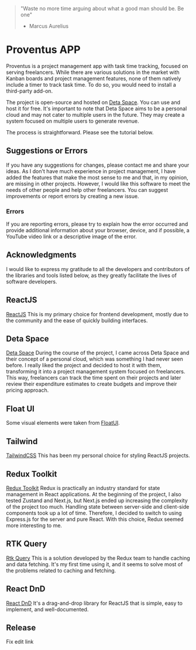 > "Waste no more time arguing about what a good man should be. Be one"
>
> - Marcus Aurelius

# Proventus APP

Proventus is a project management app with task time tracking, focused on serving freelancers. While there are various solutions in the market with Kanban boards and project management features, none of them natively include a timer to track task time. To do so, you would need to install a third-party add-on.

The project is open-source and hosted on [Deta Space](https://deta.space/docs/en). You can use and host it for free. It's important to note that Deta Space aims to be a personal cloud and may not cater to multiple users in the future. They may create a system focused on multiple users to generate revenue.

The process is straightforward. Please see the tutorial below.

## Suggestions or Errors

If you have any suggestions for changes, please contact me and share your ideas. As I don't have much experience in project management, I have added the features that make the most sense to me and that, in my opinion, are missing in other projects. However, I would like this software to meet the needs of other people and help other freelancers. You can suggest improvements or report errors by creating a new issue.

### Errors

If you are reporting errors, please try to explain how the error occurred and provide additional information about your browser, device, and if possible, a YouTube video link or a descriptive image of the error.

## Acknowledgments

I would like to express my gratitude to all the developers and contributors of the libraries and tools listed below, as they greatly facilitate the lives of software developers.

## ReactJS

[ReactJS](https://react.dev/) This is my primary choice for frontend development, mostly due to the community and the ease of quickly building interfaces.

## Deta Space

[Deta Space](https://deta.space/docs/en) During the course of the project, I came across Deta Space and their concept of a personal cloud, which was something I had never seen before. I really liked the project and decided to host it with them, transforming it into a project management system focused on freelancers. This way, freelancers can track the time spent on their projects and later review their expenditure estimates to create budgets and improve their pricing approach.

## Float UI

Some visual elements were taken from [FloatUI](https://www.floatui.com/).

## Tailwind

[TailwindCSS](https://tailwindcss.com/) This has been my personal choice for styling ReactJS projects.

## Redux Toolkit

[Redux Toolkit](https://redux-toolkit.js.org/) Redux is practically an industry standard for state management in React applications. At the beginning of the project, I also tested Zustand and Next.js, but Next.js ended up increasing the complexity of the project too much. Handling state between server-side and client-side components took up a lot of time. Therefore, I decided to switch to using Express.js for the server and pure React. With this choice, Redux seemed more interesting to me.

## RTK Query

[Rtk Query](https://redux-toolkit.js.org/rtk-query/overview) This is a solution developed by the Redux team to handle caching and data fetching. It's my first time using it, and it seems to solve most of the problems related to caching and fetching.

## React DnD

[React DnD](https://react-dnd.github.io/react-dnd/docs/overview) It's a drag-and-drop library for ReactJS that is simple, easy to implement, and well-documented.

## Release

Fix edit link
